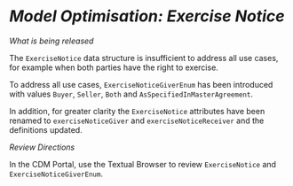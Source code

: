 # *Model Optimisation: Exercise Notice*

_What is being released_

The `ExerciseNotice` data structure is insufficient to address all use cases, for example when both parties have the right to exercise.​

To address all use cases, `ExerciseNoticeGiverEnum` has been introduced with values `Buyer`, `Seller`, `Both` and `AsSpecifiedInMasterAgreement`.

In addition, for greater clarity the `ExerciseNotice` attributes have been renamed to `exerciseNoticeGiver` and `exerciseNoticeReceiver`  and the definitions updated.

_Review Directions_

In the CDM Portal, use the Textual Browser to review `ExerciseNotice` and `ExerciseNoticeGiverEnum`.

